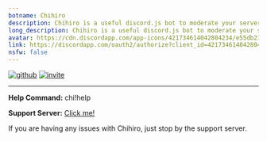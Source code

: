 ```yaml
---
botname: Chihiro
description: Chihiro is a useful discord.js bot to moderate your server!
long_description: Chihiro is a useful discord.js bot to moderate your server with a variety of moderation and fun commands!
avatar: https://cdn.discordapp.com/app-icons/421734614042804234/e55db2360898782429c282bf5cc05a35.png
link: https://discordapp.com/oauth2/authorize?client_id=421734614042804234&permissions=262152&scope=bot
nsfw: false
---
```


[![github](https://tonkku.hosts-a-good.party/bC1MtpTS.png)](https://github.com/snarkyllama/chihiro)
[![invite](https://oof.is-my-life.style/cmxFT89a.png)](https://discordapp.com/oauth2/authorize?client_id=421734614042804234&permissions=262152&scope=bot)  
  
------------------------------------------------------------------
 
**Help Command:** chi!help  
  
**Support Server:** [Click me!](https://discord.gg/qrAT4w3)  
  
If you are having any issues with Chihiro, just stop by the support server.
